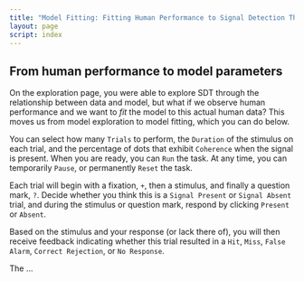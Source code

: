 ```yaml
---
title: "Model Fitting: Fitting Human Performance to Signal Detection Theory"
layout: page
script: index
---
```


## From human performance to model parameters

On the exploration page, you were able to explore SDT through the relationship between data and
model, but what if we observe human performance and we want to *fit* the model to this actual human
data? This moves us from model exploration to model fitting, which you can do below.

You can select how many `Trials` to perform, the `Duration` of the stimulus on each trial, and the
percentage of dots that exhibit `Coherence` when the signal is present. When you are ready, you can
`Run` the task. At any time, you can temporarily `Pause`, or permanently `Reset` the task.

Each trial will begin with a fixation, `+`, then a stimulus, and finally a question mark, `?`.
Decide whether you think this is a `Signal Present` or `Signal Absent` trial, and during the
stimulus or question mark, respond by clicking `Present` or `Absent`.

Based on the stimulus and your response (or lack there of), you will then receive feedback
indicating whether this trial resulted in a `Hit`, `Miss`, `False Alarm`, `Correct Rejection`, or
`No Response`.

The ...

<sdt-example-human>
  <sdt-control coherence=".5" trials="10" duration="1000" run pause reset></sdt-control>
  <rdk-task coherence=".5" trials="10" duration="1000" wait="1000" iti="1000"></rdk-task>
  <sdt-response interactive trial feedback="outcome"></sdt-response>
  <sdt-table numeric summary="stimulusRates accuracy" hits="0" misses="0" false-alarms="0" correct-rejections="0">
    </sdt-table>
  <roc-space point="all" iso-d="all" iso-c="all" far=".5" hr=".5"></roc-space>
  <sdt-model threshold bias distributions sensitivity histogram color="outcome" d="0" c="0">
    </sdt-model>
</sdt-example-human>
